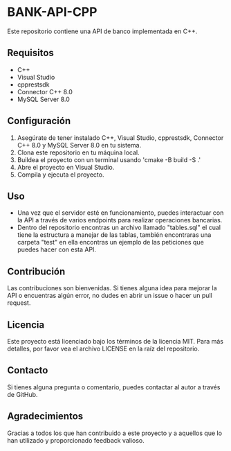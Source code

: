 # BANK-API-CPP

Este repositorio contiene una API de banco implementada en C++.

## Requisitos

- C++
- Visual Studio
- cpprestsdk
- Connector C++ 8.0
- MySQL Server 8.0

## Configuración

1. Asegúrate de tener instalado C++, Visual Studio, cpprestsdk, Connector C++ 8.0 y MySQL Server 8.0 en tu sistema.
2. Clona este repositorio en tu máquina local.
3. Buildea el proyecto con un terminal usando 'cmake -B build -S .'
4. Abre el proyecto en Visual Studio.
5. Compila y ejecuta el proyecto.

## Uso

- Una vez que el servidor esté en funcionamiento, puedes interactuar con la API a través de varios endpoints para realizar operaciones bancarias.
- Dentro del repositorio encontras un archivo llamado "tables.sql" el cual tiene la estructura a manejar de las tablas, también encontraras una carpeta "test" en ella encontras un ejemplo de las
  peticiones que puedes hacer con esta API.

## Contribución

Las contribuciones son bienvenidas. Si tienes alguna idea para mejorar la API o encuentras algún error, no dudes en abrir un issue o hacer un pull request.

## Licencia

Este proyecto está licenciado bajo los términos de la licencia MIT. Para más detalles, por favor vea el archivo LICENSE en la raíz del repositorio.

## Contacto

Si tienes alguna pregunta o comentario, puedes contactar al autor a través de GitHub.

## Agradecimientos

Gracias a todos los que han contribuido a este proyecto y a aquellos que lo han utilizado y proporcionado feedback valioso.
